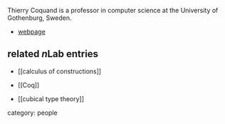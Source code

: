 Thierry Coquand is a professor in computer science at the University of Gothenburg, Sweden.


* [webpage](http://www.cse.chalmers.se/~coquand/)

## related $n$Lab entries

* [[calculus of constructions]]

* [[Coq]]

* [[cubical type theory]]

category: people